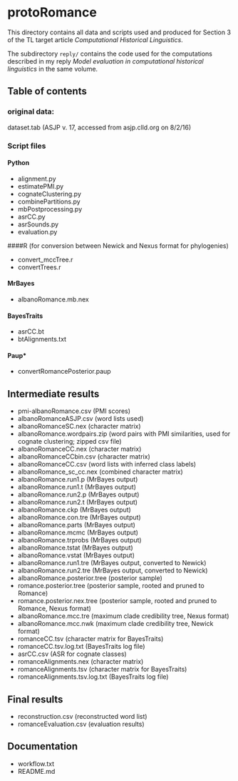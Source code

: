 # protoRomance

This directory contains all data and scripts used and produced for Section 3 of the TL target article *Computational Historical Linguistics*.

The subdirectory `reply/` contains the code used for the computations described in my reply *Model evaluation in computational historical linguistics* in the same volume.

## Table of contents

### original data:

dataset.tab (ASJP v. 17, accessed from asjp.clld.org on 8/2/16)

### Script files

#### Python

- alignment.py  
- estimatePMI.py  
- cognateClustering.py  
- combinePartitions.py  
- mbPostprocessing.py
- asrCC.py  
- asrSounds.py  
- evaluation.py  

####R (for conversion between Newick and Nexus format for phylogenies)

- convert_mccTree.r  
- convertTrees.r

#### MrBayes

- albanoRomance.mb.nex

#### BayesTraits

- asrCC.bt
- btAlignments.txt

#### Paup*

- convertRomancePosterior.paup

## Intermediate results

- pmi-albanoRomance.csv (PMI scores)
- albanoRomanceASJP.csv (word lists used)
- albanoRomanceSC.nex (character matrix)
- albanoRomance.wordpairs.zip (word pairs with PMI similarities, used for cognate clustering; zipped csv file)
- albanoRomanceCC.nex (character matrix)
- albanoRomanceCCbin.csv (character matrix)
- albanoRomanceCC.csv (word lists with inferred class labels)
- albanoRomance_sc_cc.nex (combined character matrix)
- albanoRomance.run1.p (MrBayes output)
- albanoRomance.run1.t (MrBayes output)
- albanoRomance.run2.p (MrBayes output)
- albanoRomance.run2.t (MrBayes output)
- albanoRomance.ckp (MrBayes output)
- albanoRomance.con.tre (MrBayes output)
- albanoRomance.parts (MrBayes output)
- albanoRomance.mcmc (MrBayes output)
- albanoRomance.trprobs (MrBayes output)
- albanoRomance.tstat (MrBayes output)
- albanoRomance.vstat (MrBayes output)
- albanoRomance.run1.tre (MrBayes output, converted to Newick)
- albanoRomance.run2.tre (MrBayes output, converted to Newick)
- albanoRomance.posterior.tree (posterior sample)
- romance.posterior.tree (posterior sample, rooted and pruned to Romance)
- romance.posterior.nex.tree (posterior sample, rooted and pruned to Romance, Nexus format)
- albanoRomance.mcc.tre (maximum clade credibility tree, Nexus format)
- albanoRomance.mcc.nwk (maximum clade credibility tree, Newick format)
- romanceCC.tsv (character matrix for BayesTraits)
- romanceCC.tsv.log.txt (BayesTraits log file)
- asrCC.csv (ASR for cognate classes)
- romanceAlignments.nex (character matrix)
- romanceAlignments.tsv (character matrix for BayesTraits)
- romanceAlignments.tsv.log.txt (BayesTraits log file)

## Final results

- reconstruction.csv (reconstructed word list)
- romanceEvaluation.csv (evaluation results)

## Documentation

- workflow.txt
- README.md